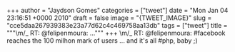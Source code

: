 
+++
author = "Jaydson Gomes"
categories = ["tweet"]
date = "Mon Jan 04 23:16:51 +0000 2010"
draft = false
image = "{TWEET_IMAGE}"
slug = "cce5daa267939383e23a77d62c4c469758aa13db"
tags = ["tweet"]
title = """&#92;m/_  RT: @felipenmoura: ..."""
+++
\m/_  RT: @felipenmoura: #facebook reaches the 100 milhon mark of users ... and it's all #php, baby ;)
